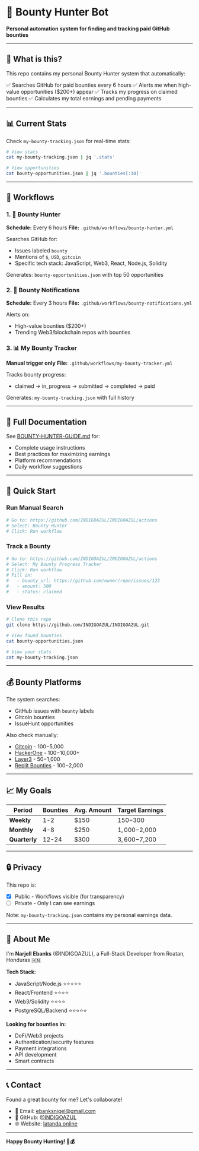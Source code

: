 # 🎯 Bounty Hunter Bot

**Personal automation system for finding and tracking paid GitHub bounties**

---

## 🚀 What is this?

This repo contains my personal Bounty Hunter system that automatically:

✅ Searches GitHub for paid bounties every 6 hours
✅ Alerts me when high-value opportunities ($200+) appear
✅ Tracks my progress on claimed bounties
✅ Calculates my total earnings and pending payments

---

## 📊 Current Stats

Check `my-bounty-tracking.json` for real-time stats:

```bash
# View stats
cat my-bounty-tracking.json | jq '.stats'

# View opportunities
cat bounty-opportunities.json | jq '.bounties[:10]'
```

---

## 🤖 Workflows

### 1. 🎯 Bounty Hunter
**Schedule:** Every 6 hours
**File:** `.github/workflows/bounty-hunter.yml`

Searches GitHub for:
- Issues labeled `bounty`
- Mentions of `$`, `USD`, `gitcoin`
- Specific tech stack: JavaScript, Web3, React, Node.js, Solidity

Generates: `bounty-opportunities.json` with top 50 opportunities

### 2. 🔔 Bounty Notifications
**Schedule:** Every 3 hours
**File:** `.github/workflows/bounty-notifications.yml`

Alerts on:
- High-value bounties ($200+)
- Trending Web3/blockchain repos with bounties

### 3. 📊 My Bounty Tracker
**Manual trigger only**
**File:** `.github/workflows/my-bounty-tracker.yml`

Tracks bounty progress:
- claimed → in_progress → submitted → completed → paid

Generates: `my-bounty-tracking.json` with full history

---

## 📖 Full Documentation

See [BOUNTY-HUNTER-GUIDE.md](BOUNTY-HUNTER-GUIDE.md) for:
- Complete usage instructions
- Best practices for maximizing earnings
- Platform recommendations
- Daily workflow suggestions

---

## 🎯 Quick Start

### Run Manual Search

```bash
# Go to: https://github.com/INDIGOAZUL/INDIGOAZUL/actions
# Select: Bounty Hunter
# Click: Run workflow
```

### Track a Bounty

```bash
# Go to: https://github.com/INDIGOAZUL/INDIGOAZUL/actions
# Select: My Bounty Progress Tracker
# Click: Run workflow
# Fill in:
#   - bounty_url: https://github.com/owner/repo/issues/123
#   - amount: 500
#   - status: claimed
```

### View Results

```bash
# Clone this repo
git clone https://github.com/INDIGOAZUL/INDIGOAZUL.git

# View found bounties
cat bounty-opportunities.json

# View your stats
cat my-bounty-tracking.json
```

---

## 💰 Bounty Platforms

The system searches:
- GitHub issues with `bounty` labels
- Gitcoin bounties
- IssueHunt opportunities

Also check manually:
- [Gitcoin](https://gitcoin.co/explorer) - $100-$5,000
- [HackerOne](https://www.hackerone.com/opportunities) - $100-$10,000+
- [Layer3](https://layer3.xyz/quests) - $50-$1,000
- [Replit Bounties](https://replit.com/bounties) - $100-$2,000

---

## 📈 My Goals

| Period | Bounties | Avg. Amount | Target Earnings |
|--------|----------|-------------|-----------------|
| **Weekly** | 1-2 | $150 | $150-$300 |
| **Monthly** | 4-8 | $250 | $1,000-$2,000 |
| **Quarterly** | 12-24 | $300 | $3,600-$7,200 |

---

## 🔒 Privacy

This repo is:
- [x] Public - Workflows visible (for transparency)
- [ ] Private - Only I can see earnings

Note: `my-bounty-tracking.json` contains my personal earnings data.

---

## 🤝 About Me

I'm **Narjell Ebanks** (@INDIGOAZUL), a Full-Stack Developer from Roatan, Honduras 🇭🇳

**Tech Stack:**
- JavaScript/Node.js ⭐⭐⭐⭐⭐
- React/Frontend ⭐⭐⭐⭐
- Web3/Solidity ⭐⭐⭐⭐
- PostgreSQL/Backend ⭐⭐⭐⭐⭐

**Looking for bounties in:**
- DeFi/Web3 projects
- Authentication/security features
- Payment integrations
- API development
- Smart contracts

---

## 📞 Contact

Found a great bounty for me? Let's collaborate!

- 📧 Email: ebanksnigel@gmail.com
- 💼 GitHub: [@INDIGOAZUL](https://github.com/INDIGOAZUL)
- 🌐 Website: [latanda.online](https://latanda.online)

---

**Happy Bounty Hunting! 🎯💰**
